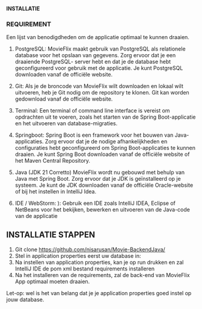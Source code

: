 #### INSTALLATIE

### REQUIREMENT

Een lijst van benodigdheden om de applicatie optimaal te kunnen draaien.

1. PostgreSQL: MovieFlix maakt gebruik van PostgreSQL als relationele database
voor het opslaan van gegevens. Zorg ervoor dat je een draaiende PostgreSQL-
server hebt en dat je de database hebt geconfigureerd voor gebruik met de
applicatie. Je kunt PostgreSQL downloaden vanaf de officiële website.

2. Git: Als je de broncode van MovieFlix wilt downloaden en lokaal wilt uitvoeren,
heb je Git nodig om de repository te klonen. Git kan worden gedownload vanaf
de officiële website.

3. Terminal: Een terminal of command line interface is vereist om opdrachten uit
te voeren, zoals het starten van de Spring Boot-applicatie en het uitvoeren van
database-migraties.

4. Springboot: Spring Boot is een framework voor het bouwen van Java-
applicaties. Zorg ervoor dat je de nodige afhankelijkheden en configuraties hebt
geconfigureerd om Spring Boot-applicaties te kunnen draaien. Je kunt Spring
Boot downloaden vanaf de officiële website of het Maven Central Repository.

5. Java (JDK 21 Corretto)
MovieFlix wordt nu gebouwd met behulp van Java met Spring Boot. Zorg ervoor
dat je JDK is geïnstalleerd op je systeem. Je kunt de JDK downloaden vanaf de
officiële Oracle-website of bij het instellen in IntelliJ Idea.

6. IDE / WebStorm: ): Gebruik een IDE zoals IntelliJ IDEA, Eclipse of NetBeans
voor het bekijken, bewerken en uitvoeren van de Java-code van de applicatie


## INSTALLATIE STAPPEN

1. Git clone https://github.com/nisarusan/Movie-BackendJava/
2. Stel in application properties eerst uw database in:
3. Na instellen van application properties, kan je op run drukken en zal IntelliJ IDE
de pom xml bestand requirements installeren
4. Na het installeren van de requirements, zal de back-end van MovieFlix App
optimaal moeten draaien.

Let-op: wel is het van belang dat je je application properties goed instel op jouw
database.
